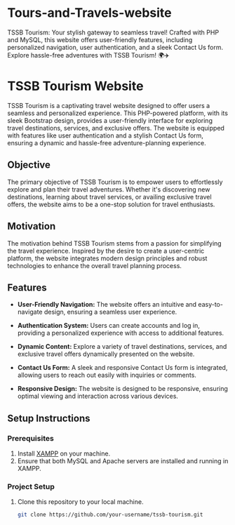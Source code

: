 # Tours-and-Travels-website
TSSB Tourism: Your stylish gateway to seamless travel! Crafted with PHP and MySQL, this website offers user-friendly features, including personalized navigation, user authentication, and a sleek Contact Us form. Explore hassle-free adventures with TSSB Tourism! 🌍✈️

# TSSB Tourism Website

TSSB Tourism is a captivating travel website designed to offer users a seamless and personalized experience. This PHP-powered platform, with its sleek Bootstrap design, provides a user-friendly interface for exploring travel destinations, services, and exclusive offers. The website is equipped with features like user authentication and a stylish Contact Us form, ensuring a dynamic and hassle-free adventure-planning experience.

## Objective

The primary objective of TSSB Tourism is to empower users to effortlessly explore and plan their travel adventures. Whether it's discovering new destinations, learning about travel services, or availing exclusive travel offers, the website aims to be a one-stop solution for travel enthusiasts.

## Motivation

The motivation behind TSSB Tourism stems from a passion for simplifying the travel experience. Inspired by the desire to create a user-centric platform, the website integrates modern design principles and robust technologies to enhance the overall travel planning process.

## Features

- **User-Friendly Navigation:** The website offers an intuitive and easy-to-navigate design, ensuring a seamless user experience.

- **Authentication System:** Users can create accounts and log in, providing a personalized experience with access to additional features.

- **Dynamic Content:** Explore a variety of travel destinations, services, and exclusive travel offers dynamically presented on the website.

- **Contact Us Form:** A sleek and responsive Contact Us form is integrated, allowing users to reach out easily with inquiries or comments.

- **Responsive Design:** The website is designed to be responsive, ensuring optimal viewing and interaction across various devices.

## Setup Instructions

### Prerequisites

1. Install [XAMPP](https://www.apachefriends.org/index.html) on your machine.
2. Ensure that both MySQL and Apache servers are installed and running in XAMPP.

### Project Setup

1. Clone this repository to your local machine.
   ```bash
   git clone https://github.com/your-username/tssb-tourism.git

